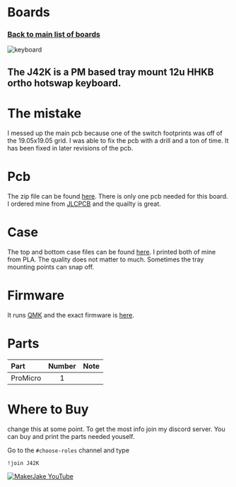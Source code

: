 # Boards
### [Back to main list of boards](https://github.com/MakerJake01/MakerJakes-keyboards) 
![keyboard](https://i.imgur.com/Gh81Y9Q.jpg)
## The J42K is a PM based tray mount 12u HHKB ortho hotswap keyboard. 

# The mistake
I messed up the main pcb because one of the switch footprints was off of the 19.05x19.05 grid. I was able to fix the pcb with a drill and a ton of time. It has been fixed in later revisions of the pcb. 

# Pcb
The zip file can be found [here](). There is only one pcb needed for this board. I ordered mine from [JLCPCB](https://jlcpcb.com) and the quailty is great.  

# Case
The top and bottom case files can be found [here](). I printed both of mine from PLA. The quality does not matter to much. Sometimes the tray mounting points can snap off. 

# Firmware 
It runs [QMK](https://qmk.fm) and the exact firmware is [here](). 

# Parts
| Part        | Number      | Note |
| :---        |    :----:   |          ---: |
| ProMicro   | 1           |  |

# Where to Buy 
change this at some point. To get the most info join my discord server. You can buy and print the parts needed youself. 

Go to the `#choose-roles` channel and type 
~~~
!join J42K
~~~

[![MakerJake YouTube](https://img.shields.io/badge/Discord-5865F2?style=for-the-badge&logo=discord&logoColor=white)](https://discord.gg/ktUDJ3w) 
